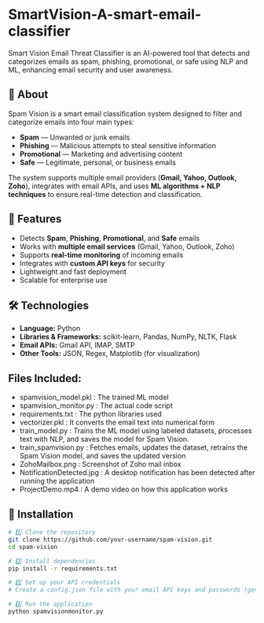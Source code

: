 # SmartVision-A-smart-email-classifier
Smart Vision Email Threat Classifier is an AI-powered tool that detects and categorizes emails as spam, phishing, promotional, or safe using NLP and ML, enhancing email security and user awareness.

## 📜 About
Spam Vision is a smart email classification system designed to filter and categorize emails into four main types:
- **Spam** — Unwanted or junk emails  
- **Phishing** — Malicious attempts to steal sensitive information  
- **Promotional** — Marketing and advertising content  
- **Safe** — Legitimate, personal, or business emails  

The system supports multiple email providers (**Gmail, Yahoo, Outlook, Zoho**), integrates with email APIs, and uses **ML algorithms + NLP techniques** to ensure real-time detection and classification.

## 🚀 Features
- Detects **Spam**, **Phishing**, **Promotional**, and **Safe** emails  
- Works with **multiple email services** (Gmail, Yahoo, Outlook, Zoho)  
- Supports **real-time monitoring** of incoming emails  
- Integrates with **custom API keys** for security  
- Lightweight and fast deployment  
- Scalable for enterprise use  

## 🛠️ Technologies
- **Language:** Python  
- **Libraries & Frameworks:** scikit-learn, Pandas, NumPy, NLTK, Flask  
- **Email APIs:** Gmail API, IMAP, SMTP  
- **Other Tools:** JSON, Regex, Matplotlib (for visualization)  

## Files Included:
- spamvision_model.pkl : The trained ML model 
- spamvision_monitor.py : The actual code script
- requirements.txt : The python libraries used
- vectorizer.pkl : It converts the email text into numerical form
- train_model.py : Trains the ML model using labeled datasets, processes text with NLP, and saves the model for Spam Vision.
- train_spamvision.py : Fetches emails, updates the dataset, retrains the Spam Vision model, and saves the updated version
- ZohoMailbox.png : Screenshot of Zoho mail inbox
- NotificationDetected.jpg : A desktop notification has been detected after running the application
- ProjectDemo.mp4 : A demo video on how this application works 
  
## 📂 Installation
```bash
# 1️⃣ Clone the repository
git clone https://github.com/your-username/spam-vision.git
cd spam-vision

# 2️⃣ Install dependencies
pip install -r requirements.txt

# 3️⃣ Set up your API credentials
# Create a config.json file with your email API keys and passwords (generated app passwords recommended)

# 4️⃣ Run the application
python spamvisionmonitor.py
